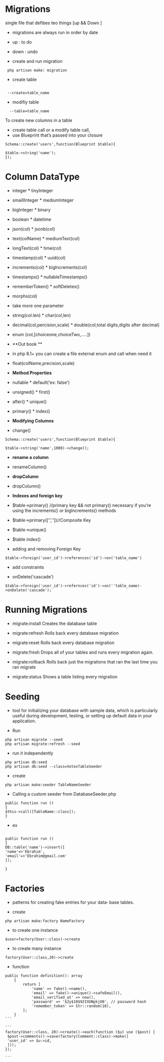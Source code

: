 # Migrations
 single file that defibes teo things [up && Down ]
 
- migrations are always run in order by date

- up  :  to do 
- down : undo 

- create and run migration 
```
 php artisan make: migration 
```

- create table 
 ```
  
  --create=table_name

```
- modifiy table
```
  --table=table_name

```
To create new columns in a table 
- create table call or a modify table call,
- use Blueprint that’s passed into your closure

```
Schema::create('users',function(Blueprint $table){

$table->string('name');
});
```
# Column DataType
* integer          * tinyInteger
* smaillInteger    * mediumInteger
* bigInteger       * binary
* boolean          * datetime
* json(col)        * jsonb(col)
* text(colName)    * mediumText(col)
* longText(col)    * time(col)
* timestamp(col)   * uuid(col)
* increments(col)  * bigIncrements(col)
* timestamps()     * nullableTimestamps()
* rememberToken()  * softDeletes()
* morphs(col)

* take more one parameter
* string(col.len)                     * char(col,len)
* decimal(col,percision,scale)        * double(col,total digits,digits after decimal)
* enum (col,[choiceone,choiceTwo,.....])
* **Out book **
- in php 8.1+ you can create a file external enum and call when need it 
* float(colName,precision,scale)


* **Method Properties**

* nullable    * default('ex: false')
* unsigned()  * first()  
* after()     * unique()
* primary()   * index()

* **Modifying Columns**

* change()

```
Schema::create('users',function(Blueprint $table){

$table->string('name',1000)->change();

```

* **rename a column**
* renameColumn()

* **dropColumn**
* dropColumn()

* **Indexes and foreign key**

* $table->primary() //primary key &&  not primary() necessary if you’re using the increments() or bigIncrements() methods
* $table->primary(['',''])//Composite Key
* $table->unique()
* $table index() 

* adding and removing Foreign Key
```
$table->foreign('user_id')->references('id')->on('table_name')
```
* add constraints 
- onDelete('cascade')
```
$table->foreign('user_id')->refernces('id')->on(''table_name)->onDelete('cascade');
```

# Running Migrations

* migrate:install
Creates the database table

* migrate:refresh
Rolls back every database migration 

* migrate:reset
Rolls back every database migration

* migrate:fresh
Drops all of your tables and runs every migration again.

* migrate:rollback
Rolls back just the migrations that ran the last time you ran migrate

* migrate:status
Shows a table listing every migration

# Seeding 
 * tool for initializing your database with sample data, which is particularly useful during development, testing, or setting up default data in your application.


* Run 
```
php artisan migrate --seed
php artisan migrate:refresh --seed

```
*  run it independently
```
php artisan db:seed
php artisan db:seed --class=VotesTableSeeder

```

* create 
```
php artisan make:seeder TableNameSeeder
```
*  Calling a custom seeder from DatabaseSeeder.php

```
public function run ()
{
$this->call([TableName::class]); 
}

```
* ex

```

public function run ()
{
DB::table('name')->insert([
'name'=>'Ebrahim',
'email'=>'Ebrahim@gmail.com'
]);

}
```

# Factories

* patterns for creating fake entries for your data‐
base tables.

* create 
```
php artisan make:factory NameFactory
```
* to create one instance
```
$user=factory(User::class)->create
```
* to create many instance
```
factory(User::class,20)->create 
```
* function 
````
public function definition(): array
    {
        return [
            'name' => fake()->name(),
            'email' => fake()->unique()->safeEmail(),
            'email_verified_at' => now(),
            'password' => '$2y$10$92IXUNpkjO0', // password hash
            'remember_token' => Str::random(10),
        ];
    }
```

```
factory(User::class, 20)->create()->each(function ($u) use ($post) {
 $post->comments()->save(factory(Comment::class)->make([
 'user_id' => $u->id,
 ]));
});

```

